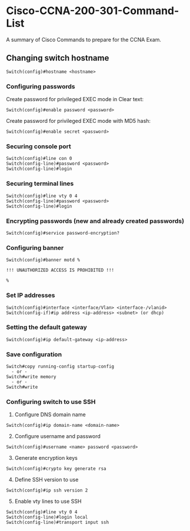 # Cisco-CCNA-200-301-Command-List
A summary of Cisco Commands to prepare for the CCNA Exam.

## Changing switch hostname
`Switch(config)#hostname <hostname>`

### Configuring passwords
Create password for privileged EXEC mode in Clear text:

`Switch(config)#enable password <password>`

Create password for privileged EXEC mode with MD5 hash:

`Switch(config)#enable secret <password>`

### Securing console port
```
Switch(config)#line con 0
Switch(config-line)#password <password>
Switch(config-line)#login
```

### Securing terminal lines
```
Switch(config)#line vty 0 4
Switch(config-line)#password <password>
Switch(config-line)#login
```

### Encrypting passwords (new and already created passwords)
``Switch(config)#service password-encryption?``

### Configuring banner
```
Switch(config)#banner motd %

!!! UNAUTHORIZED ACCESS IS PROHIBITED !!!

%
```

### Set IP addresses
```
Switch(config)#interface <interface/Vlan> <interface-/vlanid>
Switch(config-if)#ip address <ip-address> <subnet> (or dhcp)
```

### Setting the default gateway
``Switch(config)#ip default-gateway <ip-address>``

### Save configuration
```
Switch#copy running-config startup-config
  - or -
Switch#write memory
  - or -
Switch#write
```

### Configuring switch to use SSH
1. Configure DNS domain name

``Switch(config)#ip domain-name <domain-name>``

2. Configure username and password

``Switch(config)#username <name> password <password>``

3. Generate encryption keys

``Switch(config)#crypto key generate rsa``

4. Define SSH version to use

``Switch(config)#ip ssh version 2``

5. Enable vty lines to use SSH

```
Switch(config)#line vty 0 4
Switch(config-line)#login local
Switch(config-line)#transport input ssh
```
